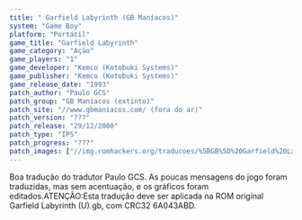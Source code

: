 ```yaml
---
title: " Garfield Labyrinth (GB Maníacos)"
system: "Game Boy"
platform: "Portátil"
game_title: "Garfield Labyrinth"
game_category: "Ação"
game_players: "1"
game_developer: "Kemco (Kotobuki Systems)"
game_publisher: "Kemco (Kotobuki Systems)"
game_release_date: "1993"
patch_author: "Paulo GCS"
patch_group: "GB Maníacos (extinto)"
patch_site: "//www.gbmaniacos.com/ (fora do ar)"
patch_version: "???"
patch_release: "29/12/2000"
patch_type: "IPS"
patch_progress: "???"
patch_images: ["//img.romhackers.org/traducoes/%5BGB%5D%20Garfield%20Labyrinth%20-%20GB%20Man%C3%ADacos%20-%2001.png","//img.romhackers.org/traducoes/%5BGB%5D%20Garfield%20Labyrinth%20-%20GB%20Man%C3%ADacos%20-%2002.png","//img.romhackers.org/traducoes/%5BGB%5D%20Garfield%20Labyrinth%20-%20GB%20Man%C3%ADacos%20-%2003.png"]
---
```

Boa tradução do tradutor Paulo GCS. As poucas mensagens do jogo foram traduzidas, mas sem acentuação, e os gráficos foram editados.ATENÇÃO:Esta tradução deve ser aplicada na ROM original Garfield Labyrinth (U).gb, com CRC32 6A043ABD.